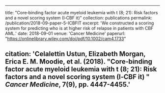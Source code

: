 
---
title: "Core‐binding factor acute myeloid leukemia with t (8; 21): Risk factors and a novel scoring system (I‐CBF it)"
collection: publications
permalink: /publication/2018-09-paper-5-ICBFIT
excerpt: 'We constructed a scoring system for predicting who is at higher risk of relapse in patients with CBF AML</i>.'
date: 2018-09-01
venue: 'Cancer Medicine'
paperurl: "https://onlinelibrary.wiley.com/doi/pdf/10.1002/cam4.1733"

citation: 'Celalettin Ustun, Elizabeth Morgan, Erica E. M. Moodie, et al. (2018). &quot;Core‐binding factor acute myeloid leukemia with t (8; 21): Risk factors and a novel scoring system (I‐CBF it) &quot; <i>Cancer Medicine</i>, 7(9), pp. 4447-4455.'
---
  

